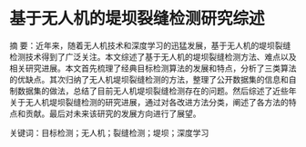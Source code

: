 # 基于无人机的堤坝裂缝检测研究综述

摘  要：近年来，随着无人机技术和深度学习的迅猛发展，基于无人机的堤坝裂缝检测技术得到了广泛关注。本文综述了基于无人机的堤坝裂缝检测方法、难点以及相关研究进展。本文首先梳理了经典目标检测算法的发展和特点，分析了三类算法的优缺点。其次归纳了无人机堤坝裂缝检测的方法，整理了公开数据集的信息和自制数据集的做法，总结了目前无人机堤坝裂缝检测存在的问题。然后综述了近些年关于无人机堤坝裂缝检测的研究进展，通过对各改进方法分类，阐述了各方法的特点和贡献。最后对未来该研究的发展方向进行了展望。

关键词：目标检测；无人机；裂缝检测；堤坝；深度学习
